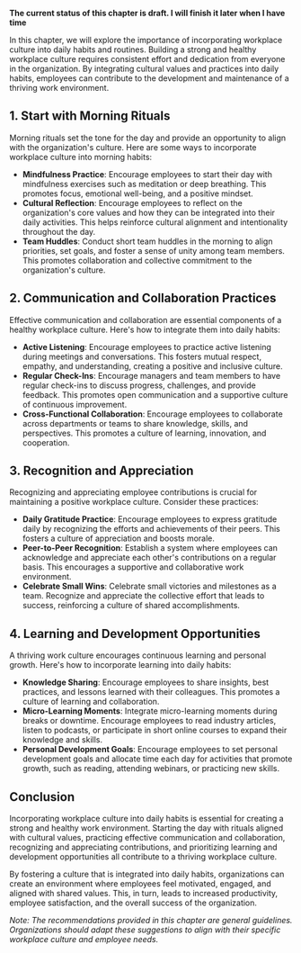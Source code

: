 **The current status of this chapter is draft. I will finish it later when I have time**

In this chapter, we will explore the importance of incorporating workplace culture into daily habits and routines. Building a strong and healthy workplace culture requires consistent effort and dedication from everyone in the organization. By integrating cultural values and practices into daily habits, employees can contribute to the development and maintenance of a thriving work environment.

**1. Start with Morning Rituals**
---------------------------------

Morning rituals set the tone for the day and provide an opportunity to align with the organization's culture. Here are some ways to incorporate workplace culture into morning habits:

* **Mindfulness Practice**: Encourage employees to start their day with mindfulness exercises such as meditation or deep breathing. This promotes focus, emotional well-being, and a positive mindset.
* **Cultural Reflection**: Encourage employees to reflect on the organization's core values and how they can be integrated into their daily activities. This helps reinforce cultural alignment and intentionality throughout the day.
* **Team Huddles**: Conduct short team huddles in the morning to align priorities, set goals, and foster a sense of unity among team members. This promotes collaboration and collective commitment to the organization's culture.

**2. Communication and Collaboration Practices**
------------------------------------------------

Effective communication and collaboration are essential components of a healthy workplace culture. Here's how to integrate them into daily habits:

* **Active Listening**: Encourage employees to practice active listening during meetings and conversations. This fosters mutual respect, empathy, and understanding, creating a positive and inclusive culture.
* **Regular Check-Ins**: Encourage managers and team members to have regular check-ins to discuss progress, challenges, and provide feedback. This promotes open communication and a supportive culture of continuous improvement.
* **Cross-Functional Collaboration**: Encourage employees to collaborate across departments or teams to share knowledge, skills, and perspectives. This promotes a culture of learning, innovation, and cooperation.

**3. Recognition and Appreciation**
-----------------------------------

Recognizing and appreciating employee contributions is crucial for maintaining a positive workplace culture. Consider these practices:

* **Daily Gratitude Practice**: Encourage employees to express gratitude daily by recognizing the efforts and achievements of their peers. This fosters a culture of appreciation and boosts morale.
* **Peer-to-Peer Recognition**: Establish a system where employees can acknowledge and appreciate each other's contributions on a regular basis. This encourages a supportive and collaborative work environment.
* **Celebrate Small Wins**: Celebrate small victories and milestones as a team. Recognize and appreciate the collective effort that leads to success, reinforcing a culture of shared accomplishments.

**4. Learning and Development Opportunities**
---------------------------------------------

A thriving work culture encourages continuous learning and personal growth. Here's how to incorporate learning into daily habits:

* **Knowledge Sharing**: Encourage employees to share insights, best practices, and lessons learned with their colleagues. This promotes a culture of learning and collaboration.
* **Micro-Learning Moments**: Integrate micro-learning moments during breaks or downtime. Encourage employees to read industry articles, listen to podcasts, or participate in short online courses to expand their knowledge and skills.
* **Personal Development Goals**: Encourage employees to set personal development goals and allocate time each day for activities that promote growth, such as reading, attending webinars, or practicing new skills.

**Conclusion**
--------------

Incorporating workplace culture into daily habits is essential for creating a strong and healthy work environment. Starting the day with rituals aligned with cultural values, practicing effective communication and collaboration, recognizing and appreciating contributions, and prioritizing learning and development opportunities all contribute to a thriving workplace culture.

By fostering a culture that is integrated into daily habits, organizations can create an environment where employees feel motivated, engaged, and aligned with shared values. This, in turn, leads to increased productivity, employee satisfaction, and the overall success of the organization.

*Note: The recommendations provided in this chapter are general guidelines. Organizations should adapt these suggestions to align with their specific workplace culture and employee needs.*
